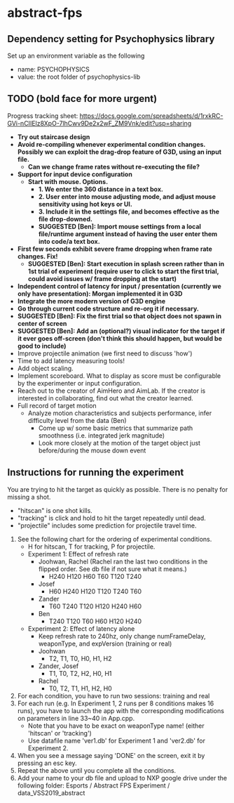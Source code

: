 # abstract-fps

## Dependency setting for Psychophysics library

Set up an environment variable as the following
- name: PSYCHOPHYSICS
- value: the root folder of psychophysics-lib
 
## TODO (bold face for more urgent)
Progress tracking sheet: https://docs.google.com/spreadsheets/d/1rxkRC-GVi-nCIIElz8XpO-7lhCwv9De2x2wF_ZM9Vnk/edit?usp=sharing
- **Try out staircase design**
- **Avoid re-compiling whenever experimental condition changes. Possibly we can exploit the drag-drop feature of G3D, using an input file.**
    - **Can we change frame rates without re-executing the file?**
- **Support for input device configuration**
    - **Start with mouse. Options.**
        - **1. We enter the 360 distance in a text box.**
        - **2. User enter into mouse adjusting mode, and adjust mouse sensitivity using hot keys or UI.**
        - **3. Include it in the settings file, and becomes effective as the file drop-downed.**
        - **SUGGESTED [Ben]: Import mouse settings from a local file/runtime argument instead of having the user enter them into code/a text box.**
- **First few seconds exhibit severe frame dropping when frame rate changes. Fix!**
    - **SUGGESTED [Ben]: Start execution in splash screen rather than in 1st trial of experiment (require user to click to start the first trial, could avoid issues w/ frame dropping at the start)**
- **Independent control of latency for input / presentation (currently we only have presentation): Morgan implemented it in G3D**
- **Integrate the more modern version of G3D engine**
- **Go through current code structure and re-org it if necessary.**
- **SUGGESTED [Ben]: Fix the first trial so that object does not spawn in center of screen**
- **SUGGESTED [Ben]: Add an (optional?) visual indicator for the target if it ever goes off-screen (don't think this should happen, but would be good to include)**
- Improve projectile animation (we first need to discuss 'how')
- Time to add latency measuring tools!
- Add object scaling.
- Implement scoreboard. What to display as score must be configurable by the experimenter or input configuration.
- Reach out to the creator of AimHero and AimLab. If the creator is interested in collaborating, find out what the creator learned.
- Full record of target motion
    - Analyze motion characteristics and subjects performance, infer difficulty level from the data (Ben)
        - Come up w/ some basic metrics that summarize path smoothness (i.e. integrated jerk magnitude)
        - Look more closely at the motion of the target object just before/during the mouse down event

## Instructions for running the experiment

You are trying to hit the target as quickly as possible. There is no penalty for missing a shot.

- "hitscan" is one shot kills.
- "tracking" is click and hold to hit the target repeatedly until dead.
- "projectile" includes some prediction for projectile travel time.

1. See the following chart for the ordering of experimental conditions.
    - H for hitscan, T for tracking, P for projectile.
    - Experiment 1: Effect of refresh rate
        - Joohwan, Rachel (Rachel ran the last two conditions in the flipped order. See db file if not sure what it means.)
            - H240 H120 H60 T60 T120 T240
        - Josef
            - H60 H240 H120 T120 T240 T60
        - Zander
            - T60 T240 T120 H120 H240 H60
        - Ben
            - T240 T120 T60 H60 H120 H240
    - Experiment 2: Effect of latency alone
        - Keep refresh rate to 240hz, only change numFrameDelay, weaponType, and expVersion (training or real)
        - Joohwan
            - T2, T1, T0, H0, H1, H2
        - Zander, Josef
            - T1, T0, T2, H2, H0, H1
        - Rachel
            - T0, T2, T1, H1, H2, H0
2. For each condition, you have to run two sessions: training and real
3. For each run (e.g. In Experiment 1, 2 runs per 8 conditions makes 16 runs), you have to launch the app with the corresponding modifications on parameters in line 33~40 in App.cpp.
    - Note that you have to be exact on weaponType name! (either 'hitscan' or 'tracking')
    - Use datafile name 'ver1.db' for Experiment 1 and 'ver2.db' for Experiment 2.
4. When you see a message saying 'DONE' on the screen, exit it by pressing an esc key.
5. Repeat the above until you complete all the conditions.
6. Add your name to your db file and upload to NXP google drive under the following folder: Esports / Abstract FPS Experiment / data_VSS2019_abstract
